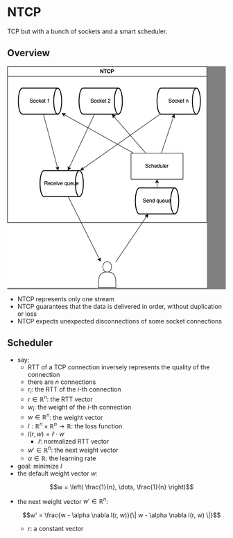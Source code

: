 # NTCP

TCP but with a bunch of sockets and a smart scheduler.

## Overview

<div style="background-color:Gray">

![arch](img/arch.drawio.png)

</div>

- NTCP represents only one stream
- NTCP guarantees that the data is delivered in order, without duplication or loss
- NTCP expects unexpected disconnections of some socket connections

## Scheduler

- say:
  - RTT of a TCP connection inversely represents the quality of the connection
  - there are $n$ connections
  - $r_i$: the RTT of the $i$-th connection
  - $r \in \mathbb{R}^n$: the RTT vector
  - $w_i$: the weight of the $i$-th connection
  - $w \in \mathbb{R}^n$: the weight vector
  - $l : \mathbb{R}^n \times \mathbb{R}^n \to \mathbb{R}$: the loss function
  - $l(r, w) = \hat{r} \cdot w$
    - $\hat{r}$: normalized RTT vector
  - $w' \in \mathbb{R}^n$: the next weight vector
  - $\alpha \in \mathbb{R}$: the learning rate
- goal: minimize $l$
- the default weight vector $w$:
  ```math
  w = \left( \frac{1}{n}, \dots, \frac{1}{n} \right)
  ```
- the next weight vector $w' \in \mathbb{R}^n$:
  ```math
  w' = \frac{w - \alpha \nabla l(r, w)}{\| w - \alpha \nabla l(r, w) \|}
  ```
  - $r$: a constant vector
